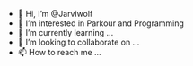 - 👋 Hi, I’m @Jarviwolf
- 👀 I’m interested in Parkour and Programming
- 🌱 I’m currently learning ...
- 💞️ I’m looking to collaborate on ...
- 📫 How to reach me ...

<!---
Jarviwolf/Jarviwolf is a ✨ special ✨ repository because its `README.md` (this file) appears on your GitHub profile.
You can click the Preview link to take a look at your changes.
--->
